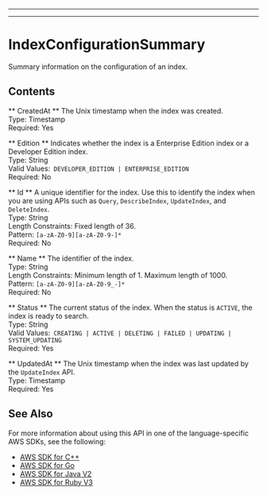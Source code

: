 --------

--------

# IndexConfigurationSummary<a name="API_IndexConfigurationSummary"></a>

Summary information on the configuration of an index\.

## Contents<a name="API_IndexConfigurationSummary_Contents"></a>

 ** CreatedAt **   <a name="Kendra-Type-IndexConfigurationSummary-CreatedAt"></a>
The Unix timestamp when the index was created\.  
Type: Timestamp  
Required: Yes

 ** Edition **   <a name="Kendra-Type-IndexConfigurationSummary-Edition"></a>
Indicates whether the index is a Enterprise Edition index or a Developer Edition index\.   
Type: String  
Valid Values:` DEVELOPER_EDITION | ENTERPRISE_EDITION`   
Required: No

 ** Id **   <a name="Kendra-Type-IndexConfigurationSummary-Id"></a>
A unique identifier for the index\. Use this to identify the index when you are using APIs such as `Query`, `DescribeIndex`, `UpdateIndex`, and `DeleteIndex`\.  
Type: String  
Length Constraints: Fixed length of 36\.  
Pattern: `[a-zA-Z0-9][a-zA-Z0-9-]*`   
Required: No

 ** Name **   <a name="Kendra-Type-IndexConfigurationSummary-Name"></a>
The identifier of the index\.  
Type: String  
Length Constraints: Minimum length of 1\. Maximum length of 1000\.  
Pattern: `[a-zA-Z0-9][a-zA-Z0-9_-]*`   
Required: No

 ** Status **   <a name="Kendra-Type-IndexConfigurationSummary-Status"></a>
The current status of the index\. When the status is `ACTIVE`, the index is ready to search\.  
Type: String  
Valid Values:` CREATING | ACTIVE | DELETING | FAILED | UPDATING | SYSTEM_UPDATING`   
Required: Yes

 ** UpdatedAt **   <a name="Kendra-Type-IndexConfigurationSummary-UpdatedAt"></a>
The Unix timestamp when the index was last updated by the `UpdateIndex` API\.  
Type: Timestamp  
Required: Yes

## See Also<a name="API_IndexConfigurationSummary_SeeAlso"></a>

For more information about using this API in one of the language\-specific AWS SDKs, see the following:
+  [AWS SDK for C\+\+](https://docs.aws.amazon.com/goto/SdkForCpp/kendra-2019-02-03/IndexConfigurationSummary) 
+  [AWS SDK for Go](https://docs.aws.amazon.com/goto/SdkForGoV1/kendra-2019-02-03/IndexConfigurationSummary) 
+  [AWS SDK for Java V2](https://docs.aws.amazon.com/goto/SdkForJavaV2/kendra-2019-02-03/IndexConfigurationSummary) 
+  [AWS SDK for Ruby V3](https://docs.aws.amazon.com/goto/SdkForRubyV3/kendra-2019-02-03/IndexConfigurationSummary) 